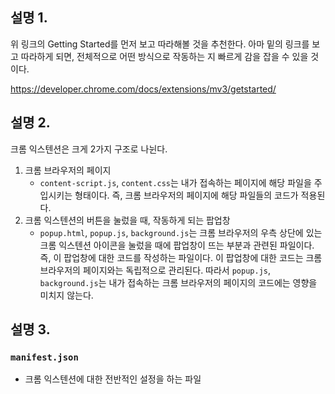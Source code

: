 ## 설명 1. 

위 링크의 Getting Started를 먼저 보고 따라해볼 것을 추천한다. 아마 밑의 링크를 보고 따라하게 되면, 전체적으로 어떤 방식으로 작동하는 지 빠르게 감을 잡을 수 있을 것이다. 

https://developer.chrome.com/docs/extensions/mv3/getstarted/

## 설명 2.
크롬 익스텐션은 크게 2가지 구조로 나뉜다. 
1. 크롬 브라우저의 페이지
    - `content-script.js`, `content.css`는 내가 접속하는 페이지에 해당 파일을 주입시키는 형태이다. 즉, 크롬 브라우저의 페이지에 해당 파일들의 코드가 적용된다. 
2. 크롬 익스텐션의 버튼을 눌렀을 때, 작동하게 되는 팝업창
    - `popup.html`, `popup.js`, `background.js`는 크롬 브라우저의 우측 상단에 있는 크롬 익스텐션 아이콘을 눌렀을 때에 팝업창이 뜨는 부분과 관련된 파일이다. 즉, 이 팝업창에 대한 코드를 작성하는 파일이다. 이 팝업창에 대한 코드는 크롬 브라우저의 페이지와는 독립적으로 관리된다. 따라서 `popup.js`, `background.js`는 내가 접속하는 크롬 브라우저의 페이지의 코드에는 영향을 미치지 않는다.

## 설명 3.
### `manifest.json`
- 크롬 익스텐션에 대한 전반적인 설정을 하는 파일


